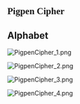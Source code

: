 <h2 style="font-family: 'Pigpen Cipher';">Pigpen Cipher</h2>




## Alphabet

![PigpenCipher_1.png](https://i.loli.net/2020/09/24/9kezJhn31bRgFoO.png)

![PigpenCipher_2.png](https://i.loli.net/2020/09/24/vBQ3goUmIRW5eiy.png)

![PigpenCipher_3.png](https://i.loli.net/2020/09/24/7BAJDatdLfVlRgn.png)

![PigpenCipher_4.png](https://i.loli.net/2020/09/24/3HeSZBEs2mWzNLV.png)
